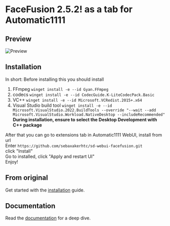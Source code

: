 FaceFusion 2.5.2! as a tab for Automatic1111
==========

Preview
-------

![Preview](https://github.com/sebaxakerhtc/sd-webui-facefusion/assets/32651506/7df05646-2840-4507-948e-7a0802ee9b0a)




Installation
------------

In short:
Before installing this you should install
1) FFmpeg `winget install -e --id Gyan.FFmpeg`
2) codecs `winget install -e --id CodecGuide.K-LiteCodecPack.Basic`
3) VC++ `winget install -e --id Microsoft.VCRedist.2015+.x64`
4) Visual Studio build tool `winget install -e --id Microsoft.VisualStudio.2022.BuildTools --override "--wait --add Microsoft.VisualStudio.Workload.NativeDesktop --includeRecommended"`</br>
**During installation, ensure to select the Desktop Development with C++ package**

After that you can go to extensions tab in Automatic1111 WebUI, install from url</br>
Enter `https://github.com/sebaxakerhtc/sd-webui-facefusion.git`</br>
click "Install"</br>
Go to installed, click "Apply and restart UI"</br>
Enjoy!

From original
-------------

Get started with the [installation](https://docs.facefusion.io/installation) guide.

Documentation
-------------

Read the [documentation](https://docs.facefusion.io) for a deep dive.

